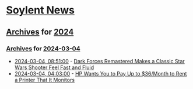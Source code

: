 # [Soylent News](../../../README.md)

## [Archives](../../index.md) for [2024](../index.md)

### [Archives](../../index.md) for [2024-03-04](index.md)

* [2024-03-04, 08:51:00](https://soylentnews.org/article.pl?sid=24/03/03/0249215&from=rss) - [Dark Forces Remastered Makes a Classic Star Wars Shooter Feel Fast and Fluid](https://soylentnews.org/article.pl?sid=24/03/03/0249215&from=rss)
* [2024-03-04, 04:03:00](https://soylentnews.org/article.pl?sid=24/03/03/0237243&from=rss) - [HP Wants You to Pay Up to $36/Month to Rent a Printer That It Monitors](https://soylentnews.org/article.pl?sid=24/03/03/0237243&from=rss)
